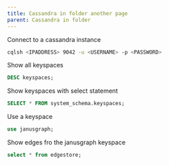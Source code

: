 ```yaml
---
title: Cassandra in folder another page
parent: Cassandra in folder
---
```


Connect to a cassandra instance  
```bash
cqlsh <IPADDRESS> 9042 -u <USERNAME> -p <PASSWORD>
```  
Show all keyspaces  
```sql
DESC keyspaces;
```
Show keyspaces with select statement  
```sql
SELECT * FROM system_schema.keyspaces;
```  
Use a keyspace  
```sql
use janusgraph;
```  
Show edges fro the janusgraph keyspace  
```sql
select * from edgestore;
```
